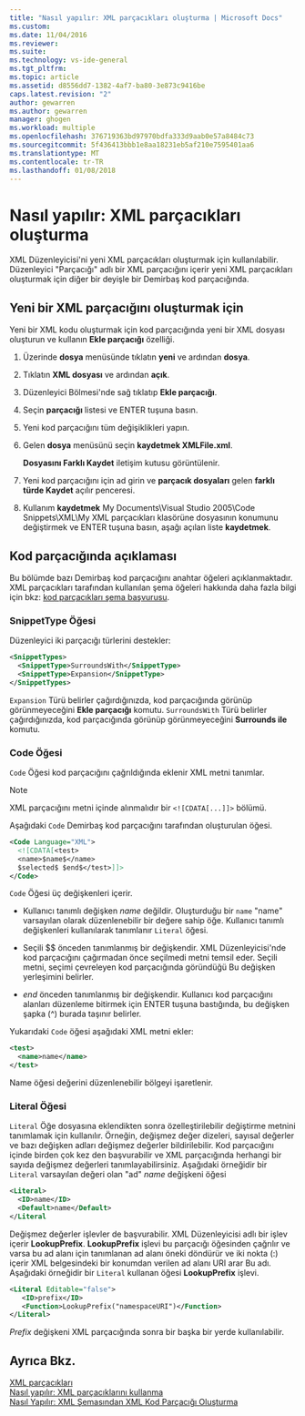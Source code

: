 ```yaml
---
title: "Nasıl yapılır: XML parçacıkları oluşturma | Microsoft Docs"
ms.custom: 
ms.date: 11/04/2016
ms.reviewer: 
ms.suite: 
ms.technology: vs-ide-general
ms.tgt_pltfrm: 
ms.topic: article
ms.assetid: d8556dd7-1382-4af7-ba80-3e873c9416be
caps.latest.revision: "2"
author: gewarren
ms.author: gewarren
manager: ghogen
ms.workload: multiple
ms.openlocfilehash: 376719363bd97970bdfa333d9aab0e57a8484c73
ms.sourcegitcommit: 5f436413bbb1e8aa18231eb5af210e7595401aa6
ms.translationtype: MT
ms.contentlocale: tr-TR
ms.lasthandoff: 01/08/2018
---
```

# <a name="how-to-create-xml-snippets"></a>Nasıl yapılır: XML parçacıkları oluşturma
XML Düzenleyicisi'ni yeni XML parçacıkları oluşturmak için kullanılabilir. Düzenleyici "Parçacığı" adlı bir XML parçacığını içerir yeni XML parçacıkları oluşturmak için diğer bir deyişle bir Demirbaş kod parçacığında.  
  
## <a name="to-create-a-new-xml-snippet"></a>Yeni bir XML parçacığını oluşturmak için  
 Yeni bir XML kodu oluşturmak için kod parçacığında yeni bir XML dosyası oluşturun ve kullanın **Ekle parçacığı** özelliği.  
  
1.  Üzerinde **dosya** menüsünde tıklatın **yeni** ve ardından **dosya**.  
  
2.  Tıklatın **XML dosyası** ve ardından **açık**.  
  
3.  Düzenleyici Bölmesi'nde sağ tıklatıp **Ekle parçacığı**.  
  
4.  Seçin **parçacığı** listesi ve ENTER tuşuna basın.  
  
5.  Yeni kod parçacığını tüm değişiklikleri yapın.  
  
6.  Gelen **dosya** menüsünü seçin **kaydetmek XMLFile.xml**.  
  
     **Dosyasını Farklı Kaydet** iletişim kutusu görüntülenir.  
  
7.  Yeni kod parçacığını için ad girin ve **parçacık dosyaları** gelen **farklı türde Kaydet** açılır penceresi.  
  
8.  Kullanım **kaydetmek** My Documents\Visual Studio 2005\Code Snippets\XML\My XML parçacıkları klasörüne dosyasının konumunu değiştirmek ve ENTER tuşuna basın, aşağı açılan liste **kaydetmek**.  
  
## <a name="snippet-description"></a>Kod parçacığında açıklaması  
 Bu bölümde bazı Demirbaş kod parçacığını anahtar öğeleri açıklanmaktadır. XML parçacıkları tarafından kullanılan şema öğeleri hakkında daha fazla bilgi için bkz: [kod parçacıkları şema başvurusu](../ide/code-snippets-schema-reference.md).  
  
### <a name="snippettype-element"></a>SnippetType Öğesi  
 Düzenleyici iki parçacığı türlerini destekler:  
  
```xml
<SnippetTypes>  
  <SnippetType>SurroundsWith</SnippetType>  
  <SnippetType>Expansion</SnippetType>  
</SnippetTypes>  
```
  
 `Expansion` Türü belirler çağırdığınızda, kod parçacığında görünüp görünmeyeceğini **Ekle parçacığı** komutu. `SurroundsWith` Türü belirler çağırdığınızda, kod parçacığında görünüp görünmeyeceğini **Surrounds ile** komutu.  
  
### <a name="code-element"></a>Code Öğesi  
 `Code` Öğesi kod parçacığını çağrıldığında eklenir XML metni tanımlar.  
  
> [!NOTE]
>  XML parçacığını metni içinde alınmalıdır bir `<![CDATA[...]]>` bölümü.  
  
 Aşağıdaki `Code` Demirbaş kod parçacığını tarafından oluşturulan öğesi.  
  
```xml
<Code Language="XML">  
  <![CDATA[<test>  
  <name>$name$</name>  
  $selected$ $end$</test>]]>  
</Code>  
```
  
 `Code` Öğesi üç değişkenleri içerir.  
  
-   Kullanıcı tanımlı değişken $name$ değildir. Oluşturduğu bir `name` "name" varsayılan olarak düzenlenebilir bir değere sahip öğe. Kullanıcı tanımlı değişkenleri kullanılarak tanımlanır `Literal` öğesi.  
  
-   Seçili $$ önceden tanımlanmış bir değişkendir. XML Düzenleyicisi'nde kod parçacığını çağırmadan önce seçilmedi metni temsil eder. Seçili metni, seçimi çevreleyen kod parçacığında göründüğü Bu değişken yerleşimini belirler.  
  
-   $end$ önceden tanımlanmış bir değişkendir. Kullanıcı kod parçacığını alanları düzenleme bitirmek için ENTER tuşuna bastığında, bu değişken şapka (^) burada taşınır belirler.  
  
 Yukarıdaki `Code` öğesi aşağıdaki XML metni ekler:  
  
```xml
<test>  
  <name>name</name>  
</test>  
```
  
 Name öğesi değerini düzenlenebilir bölgeyi işaretlenir.  
  
### <a name="literal-element"></a>Literal Öğesi  
 `Literal` Öğe dosyasına eklendikten sonra özelleştirilebilir değiştirme metnini tanımlamak için kullanılır. Örneğin, değişmez değer dizeleri, sayısal değerler ve bazı değişken adları değişmez değerler bildirilebilir. Kod parçacığını içinde birden çok kez den başvurabilir ve XML parçacığında herhangi bir sayıda değişmez değerleri tanımlayabilirsiniz. Aşağıdaki örneğidir bir `Literal` varsayılan değeri olan "ad" $name$ değişkeni öğesi  
  
```xml
<Literal>  
  <ID>name</ID>  
  <Default>name</Default>  
</Literal  
```
  
 Değişmez değerler işlevler de başvurabilir. XML Düzenleyicisi adlı bir işlev içerir **LookupPrefix**. **LookupPrefix** işlevi bu parçacığı öğesinden çağrılır ve varsa bu ad alanı için tanımlanan ad alanı öneki döndürür ve iki nokta (:) içerir XML belgesindeki bir konumdan verilen ad alanı URI arar Bu adı. Aşağıdaki örneğidir bir `Literal` kullanan öğesi **LookupPrefix** işlevi.  
  
```xml
<Literal Editable="false">  
   <ID>prefix</ID>  
   <Function>LookupPrefix("namespaceURI")</Function>  
</Literal>  
```
  
 $Prefix$ değişkeni XML parçacığında sonra bir başka bir yerde kullanılabilir.  
  
## <a name="see-also"></a>Ayrıca Bkz.  
 [XML parçacıkları](../xml-tools/xml-snippets.md)   
 [Nasıl yapılır: XML parçacıklarını kullanma](../xml-tools/how-to-use-xml-snippets.md)   
 [Nasıl Yapılır: XML Şemasından XML Kod Parçacığı Oluşturma](../xml-tools/how-to-generate-an-xml-snippet-from-an-xml-schema.md)